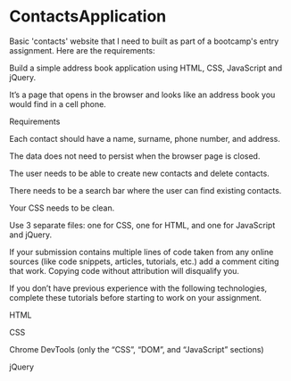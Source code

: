 # ContactsApplication
Basic 'contacts' website that I need to built as part of a bootcamp's entry assignment.
Here are the requirements:

Build a simple address book application using HTML, CSS, JavaScript and jQuery. 

It’s a page that opens in the browser and looks like an address book you would find in a cell phone.

Requirements
 
Each contact should have a name, surname, phone number, and address.
 
The data does not need to persist when the browser page is closed.
 
The user needs to be able to create new contacts and delete contacts.
 
There needs to be a search bar where the user can find existing contacts.


 
Your CSS needs to be clean.
 
Use 3 separate files: one for CSS, one for HTML, and one for JavaScript and jQuery.
 
If your submission contains multiple lines of code taken from any online sources (like code snippets, articles, tutorials, etc.) add a comment citing that work. Copying code without attribution will disqualify you.
 
If you don’t have previous experience with the following technologies, complete these tutorials before starting to work on your assignment.
 

HTML

CSS

Chrome DevTools (only the “CSS”, “DOM”, and “JavaScript” sections)

jQuery
